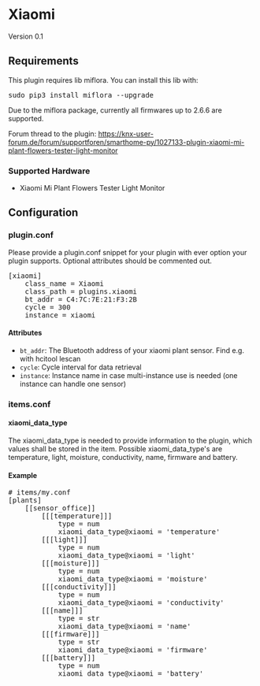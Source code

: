 # Xiaomi

Version 0.1

## Requirements
This plugin requires lib miflora. You can install this lib with:
<pre>
sudo pip3 install miflora --upgrade
</pre>

Due to the miflora package, currently all firmwares up to 2.6.6 are supported.

Forum thread to the plugin: https://knx-user-forum.de/forum/supportforen/smarthome-py/1027133-plugin-xiaomi-mi-plant-flowers-tester-light-monitor

### Supported Hardware

* Xiaomi Mi Plant Flowers Tester Light Monitor

## Configuration

### plugin.conf

Please provide a plugin.conf snippet for your plugin with ever option your plugin supports. Optional attributes should be commented out.

<pre>
[xiaomi]
    class_name = Xiaomi
    class_path = plugins.xiaomi
    bt_addr = C4:7C:7E:21:F3:2B
    cycle = 300
    instance = xiaomi
</pre>

#### Attributes
  * `bt_addr`: The Bluetooth address of your xiaomi plant sensor. Find e.g. with hcitool lescan
  * `cycle`: Cycle interval for data retrieval
  * `instance`: Instance name in case multi-instance use is needed (one instance can handle one sensor)


### items.conf

#### xiaomi_data_type

The xiaomi_data_type is needed to provide information to the plugin, which values shall be stored in the item.
Possible xiaomi_data_type's are temperature, light, moisture, conductivity, name, firmware and battery.

#### Example

<pre>
# items/my.conf
[plants]
    [[sensor_office]]
        [[[temperature]]]
			type = num
			xiaomi_data_type@xiaomi = 'temperature'
        [[[light]]]
			type = num
			xiaomi_data_type@xiaomi = 'light'
        [[[moisture]]]
			type = num
			xiaomi_data_type@xiaomi = 'moisture'
        [[[conductivity]]]
			type = num
			xiaomi_data_type@xiaomi = 'conductivity'
        [[[name]]]
            type = str
            xiaomi_data_type@xiaomi = 'name'
		[[[firmware]]]
            type = str
            xiaomi_data_type@xiaomi = 'firmware'
		[[[battery]]]
            type = num
            xiaomi_data_type@xiaomi = 'battery'
</pre>